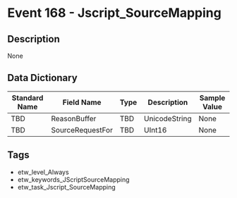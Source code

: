 # Event 168 - Jscript_SourceMapping

## Description
None

## Data Dictionary
|Standard Name|Field Name|Type|Description|Sample Value|
|---|---|---|---|---|
|TBD|ReasonBuffer|TBD|UnicodeString|None|None|
|TBD|SourceRequestFor|TBD|UInt16|None|None|

## Tags
* etw_level_Always
* etw_keywords_JScriptSourceMapping
* etw_task_Jscript_SourceMapping